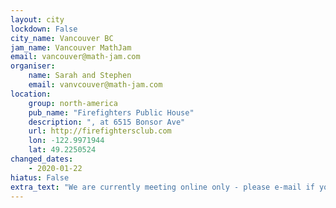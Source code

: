 ```yaml
---
layout: city                                           
lockdown: False
city_name: Vancouver BC                                                           
jam_name: Vancouver MathJam
email: vancouver@math-jam.com
organiser:
    name: Sarah and Stephen
    email: vanvcouver@math-jam.com
location:
    group: north-america
    pub_name: "Firefighters Public House"
    description: ", at 6515 Bonsor Ave"
    url: http://firefightersclub.com
    lon: -122.9971944
    lat: 49.2250524
changed_dates:
    - 2020-01-22
hiatus: False
extra_text: "We are currently meeting online only - please e-mail if you are interested, and we will send you the link to the video chat the day of the event."
---
```

